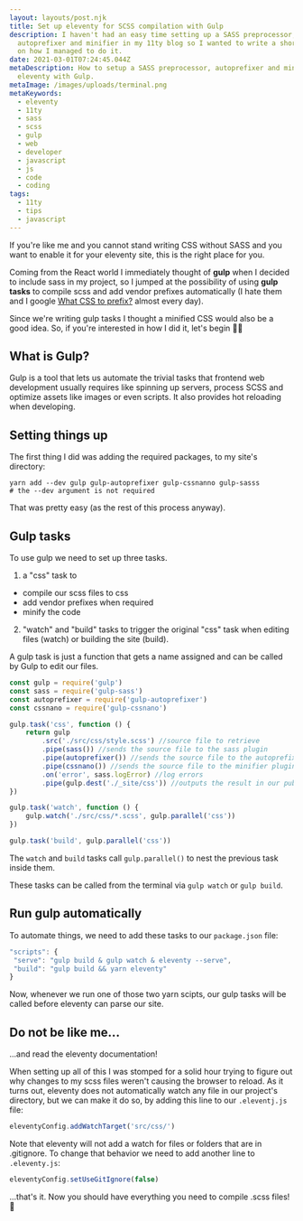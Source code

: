 ```yaml
---
layout: layouts/post.njk
title: Set up eleventy for SCSS compilation with Gulp
description: I haven't had an easy time setting up a SASS preprocessor,
  autoprefixer and minifier in my 11ty blog so I wanted to write a short guide
  on how I managed to do it.
date: 2021-03-01T07:24:45.044Z
metaDescription: How to setup a SASS preprocessor, autoprefixer and minifier for
  eleventy with Gulp.
metaImage: /images/uploads/terminal.png
metaKeywords:
  - eleventy
  - 11ty
  - sass
  - scss
  - gulp
  - web
  - developer
  - javascript
  - js
  - code
  - coding
tags:
  - 11ty
  - tips
  - javascript
---
```

If you're like me and you cannot stand writing CSS without SASS and you want to enable it for your eleventy site, this is the right place for you.

Coming from the React world I immediately thought of **gulp** when I decided to include sass in my project, so I jumped at the possibility of using **gulp tasks** to compile scss and add vendor prefixes automatically (I hate them and I google [What CSS to prefix?](http://shouldiprefix.com/) almost every day).

Since we're writing gulp tasks I thought a minified CSS would also be a good idea.
So, if you're interested in how I did it, let's begin 💪🏻

## What is Gulp?

Gulp is a tool that lets us automate the trivial tasks that frontend web development usually requires like spinning up servers, process SCSS and optimize assets like images or even scripts. It also provides hot reloading when developing.

## Setting things up

The first thing I did was adding the required packages, to my site's directory:

```
yarn add --dev gulp gulp-autoprefixer gulp-cssnanno gulp-sasss
# the --dev argument is not required
```

That was pretty easy (as the rest of this process anyway).

## Gulp tasks

To use gulp we need to set up three tasks.

1. a "css" task to

* compile our scss files to css
* add vendor prefixes when required
* minify the code

2. "watch" and "build" tasks to trigger the original "css" task when editing files (watch) or building the site (build).

A gulp task is just a function that gets a name assigned and can be called by Gulp to edit our files.

```js
const gulp = require('gulp')
const sass = require('gulp-sass')
const autoprefixer = require('gulp-autoprefixer')
const cssnano = require('gulp-cssnano')

gulp.task('css', function () {
    return gulp
        .src('./src/css/style.scss') //source file to retrieve
        .pipe(sass()) //sends the source file to the sass plugin
        .pipe(autoprefixer()) //sends the source file to the autoprefixer plugin
        .pipe(cssnano()) //sends the source file to the minifier plugin
        .on('error', sass.logError) //log errors
        .pipe(gulp.dest('./_site/css')) //outputs the result in our public dir
})

gulp.task('watch', function () {
    gulp.watch('./src/css/*.scss', gulp.parallel('css'))
})

gulp.task('build', gulp.parallel('css'))
```

The `watch` and `build` tasks call `gulp.parallel()` to nest the previous task inside them.

These tasks can be called from the terminal via `gulp watch` or `gulp build`.

## Run gulp automatically

To automate things, we need to add these tasks to our `package.json` file:

```js
"scripts": {
 "serve": "gulp build & gulp watch & eleventy --serve",
 "build": "gulp build && yarn eleventy"
}
```

Now, whenever we run one of those two yarn scipts, our gulp tasks will be called before eleventy can parse our site.

## Do not be like me...

...and read the eleventy documentation!

When setting up all of this I was stomped for a solid hour trying to figure out why changes to my scss files weren't causing the browser to reload.
As it turns out, eleventy does not automatically watch any file in our project's directory, but we can make it do so, by adding this line to our `.eleventj.js` file:

```js
eleventyConfig.addWatchTarget('src/css/')
```

Note that eleventy will not add a watch for files or folders that are in .gitignore.
To change that behavior we need to add another line to `.eleventy.js`:

```js
eleventyConfig.setUseGitIgnore(false)
```

...that's it. Now you should have everything you need to compile .scss files! 🚀